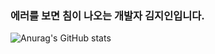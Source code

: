 ### 에러를 보면 침이 나오는 개발자 김지인입니다.

![Anurag's GitHub stats](https://github-readme-stats.vercel.app/api?username=bmm522&show_icons=true&theme=radical)

<!--
**bmm522/bmm522** is a ✨ _special_ ✨ repository because its `README.md` (this file) appears on your GitHub profile.

Here are some ideas to get you started:

- 🔭 I’m currently working on ...
- 🌱 I’m currently learning ...
- 👯 I’m looking to collaborate on ...
- 🤔 I’m looking for help with ...
- 💬 Ask me about ...
- 📫 How to reach me: ...
- 😄 Pronouns: ...
- ⚡ Fun fact: ...
-->
